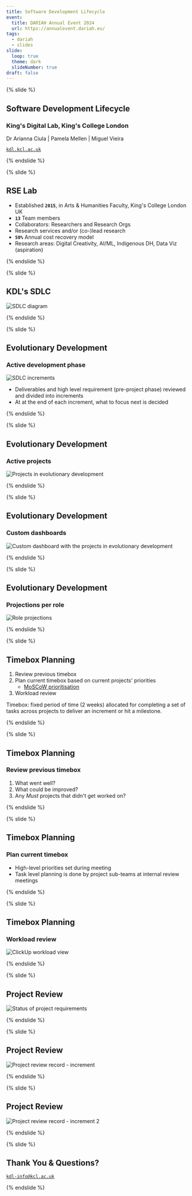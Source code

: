 ```yaml
---
title: Software Development Lifecycle
event:
  title: DARIAH Annual Event 2024
  url: https://annualevent.dariah.eu/
tags:
  - dariah
  - slides
slide:
  loop: true
  theme: dark
  slideNumber: true
draft: false
---
```


{% slide %}

## Software Development Lifecycle

### King's Digital Lab, King's College London

Dr Arianna Ciula | Pamela Mellen | Miguel Vieira

[`kdl.kcl.ac.uk`](https://kdl.kcl.ac.uk)

{% endslide %}

{% slide %}

## RSE Lab

- Established **`2015`**, in Arts & Humanities Faculty, King's College London UK
- **`13`** Team members
- Collaborators: Researchers and Research Orgs
- Research services and/or (co-)lead research
- **`50%`** Annual cost recovery model
- Research areas: Digital Creativity, AI/ML, Indigenous DH, Data Viz (aspiration)

{% endslide %}

{% slide %}

## KDL's SDLC

![SDLC diagram](/assets/images/slides/sdlc.png)

{% endslide %}

{% slide %}

## Evolutionary Development

### Active development phase

![SDLC increments](/assets/images/slides/sdlc-increments.jpg)

- Deliverables and high level requirement (pre-project phase) reviewed and divided into increments
- At at the end of each increment, what to focus next is decided

{% endslide %}

{% slide %}

## Evolutionary Development

### Active projects

![Projects in evolutionary development](/assets/images/slides/evodev-projects.png)

{% endslide %}

{% slide %}

## Evolutionary Development

### Custom dashboards

![Custom dashboard with the projects in evolutionary development](/assets/images/slides/clickup-dashboard.png)

{% endslide %}

{% slide %}

## Evolutionary Development

### Projections per role

![Role projections](/assets/images/slides/clickup-projections.png)

{% endslide %}

{% slide %}

## Timebox Planning

1. Review previous timebox
1. Plan current timebox based on current projects' priorities
   - [MoSCoW prioritisation](/faqs/#what-is-moscow-prioritization)
1. Workload review

<aside class="notes">
Timebox: fixed period of time (2 weeks) allocated for completing a set of tasks across projects to deliver an increment or hit a milestone.
</aside>

{% endslide %}

{% slide %}

## Timebox Planning

### Review previous timebox

1. What went well?
1. What could be improved?
1. Any _Must_ projects that didn't get worked on?

{% endslide %}

{% slide %}

## Timebox Planning

### Plan current timebox

- High-level priorities set during meeting
- Task level planning is done by project sub-teams at internal review meetings

{% endslide %}

{% slide %}

## Timebox Planning

### Workload review

![ClickUp workload view](/assets/images/slides/clickup-workload.png)

{% endslide %}

{% slide %}

## Project Review

![Status of project requirements](/assets/images/slides/project-requirements.jpg)

{% endslide %}

{% slide %}

## Project Review

![Project review record - increment](/assets/images/slides/project-review-record-increment.png)

{% endslide %}

{% slide %}

## Project Review

![Project review record - increment 2](/assets/images/slides/project-review-record-increment-2.png)

{% endslide %}

{% slide %}

## Thank You & Questions?

[`kdl-info@kcl.ac.uk`](mailto:kdl-info@kcl.ac.uk)

{% endslide %}
